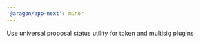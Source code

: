 ```yaml
---
'@aragon/app-next': minor
---
```


Use universal proposal status utility for token and multisig plugins

